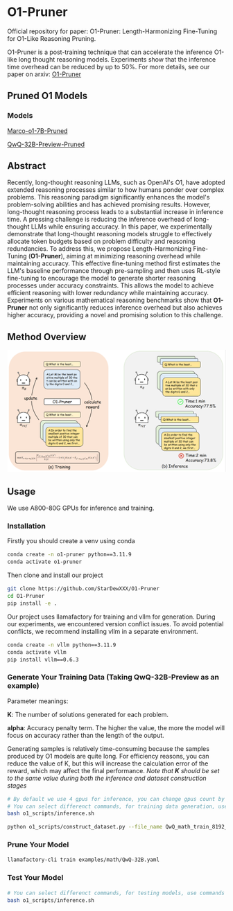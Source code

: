 # O1-Pruner
Official repository for paper: O1-Pruner: Length-Harmonizing Fine-Tuning for O1-Like Reasoning Pruning.

O1-Pruner is a post-training technique that can accelerate the inference O1-like long thought reasoning models. Experiments show that the inference time overhead can be reduced by up to 50%. For more details, see our paper on arxiv: [O1-Pruner](https://arxiv.org/html/2501.12570v1)

## Pruned O1 Models
### Models
[Marco-o1-7B-Pruned](https://huggingface.co/LordNoah/Marco-o1-7B-Pruned)

[QwQ-32B-Preview-Pruned](https://huggingface.co/LordNoah/QwQ-32B-Preview-Pruned)

## Abstract
Recently, long-thought reasoning LLMs, such as OpenAI's O1, have adopted extended reasoning processes similar to how humans ponder over complex problems. This reasoning paradigm significantly enhances the model's problem-solving abilities and has achieved promising results. However, long-thought reasoning process leads to a substantial increase in inference time. A pressing challenge is reducing the inference overhead of long-thought LLMs while ensuring accuracy. 
In this paper, we experimentally demonstrate that long-thought reasoning models struggle to effectively allocate token budgets based on problem difficulty and reasoning redundancies. To address this, we propose Length-Harmonizing Fine-Tuning (**O1-Pruner**), aiming at minimizing reasoning overhead while maintaining accuracy. This effective fine-tuning method first estimates the LLM's baseline performance through pre-sampling and then uses RL-style fine-tuning to encourage the model to generate shorter reasoning processes under accuracy constraints. This allows the model to achieve efficient reasoning with lower redundancy while maintaining accuracy. Experiments on various mathematical reasoning benchmarks show that **O1-Pruner** not only significantly reduces inference overhead but also achieves higher accuracy, providing a novel and promising solution to this challenge.

## Method Overview
<img src="image/pipeline.png"></img>

## Usage
We use A800-80G GPUs for inference and training.
### Installation
Firstly you should create a venv using conda
```bash
conda create -n o1-pruner python==3.11.9
conda activate o1-pruner
```
Then clone and install our project
```bash
git clone https://github.com/StarDewXXX/O1-Pruner
cd O1-Pruner
pip install -e .
```
Our project uses llamafactory for training and vllm for generation. During our experiments, we encountered version conflict issues. To avoid potential conflicts, we recommend installing vllm in a separate environment.
```bash
conda create -n vllm python==3.11.9
conda activate vllm
pip install vllm==0.6.3
```
### Generate Your Training Data (Taking QwQ-32B-Preview as an example)
Parameter meanings:

**K**: The number of solutions generated for each problem. 

**alpha**: Accuracy penalty term. The higher the value, the more the model will focus on accuracy rather than the length of the output.

Generating samples is relatively time-consuming because the samples produced by O1 models are quite long. For efficiency reasons, you can reduce the value of K, but this will increase the calculation error of the reward, which may affect the final performance. *Note that **K** should be set to the same value during both the inference and dataset construction stages*
```bash
# By default we use 4 gpus for inference, you can change gpus count by setting --n_gpus in the command
# You can select differenct commands, for training data generation, use commands in the "Generate Training Data for O1-Pruner" area
bash o1_scripts/inference.sh
```

```bash
python o1_scripts/construct_dataset.py --file_name QwQ_math_train_8192_normal_K-12 --K 12 --model_name QwQ --model_path Qwen/QwQ-32B-Preview --alpha 5
```
### Prune Your Model
```bash
llamafactory-cli train examples/math/QwQ-32B.yaml
```

### Test Your Model
```bash
# You can select differenct commands, for testing models, use commands in the "Test Pruned Model or Orginal Model" area
bash o1_scripts/inference.sh 
```



